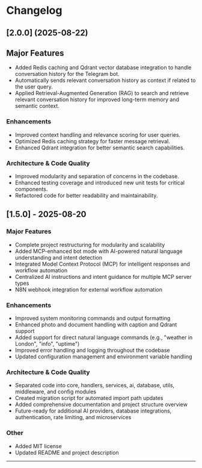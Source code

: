 # Changelog

## [2.0.0] (2025-08-22)

## Major Features
- Added Redis caching and Qdrant vector database integration to handle conversation history for the Telegram bot.
- Automatically sends relevant conversation history as context if related to the user query.
- Applied Retrieval-Augmented Generation (RAG) to search and retrieve relevant conversation history for improved long-term memory and semantic context.

### Enhancements
- Improved context handling and relevance scoring for user queries.
- Optimized Redis caching strategy for faster message retrieval.
- Enhanced Qdrant integration for better semantic search capabilities.

### Architecture & Code Quality
- Improved modularity and separation of concerns in the codebase.
- Enhanced testing coverage and introduced new unit tests for critical components.
- Refactored code for better readability and maintainability.

## [1.5.0] - 2025-08-20

### Major Features
- Complete project restructuring for modularity and scalability
- Added MCP-enhanced bot mode with AI-powered natural language understanding and intent detection
- Integrated Model Context Protocol (MCP) for intelligent responses and workflow automation
- Centralized AI instructions and intent guidance for multiple MCP server types
- N8N webhook integration for external workflow automation

### Enhancements
- Improved system monitoring commands and output formatting
- Enhanced photo and document handling with caption and Qdrant support
- Added support for direct natural language commands (e.g., "weather in London", "info", "uptime")
- Improved error handling and logging throughout the codebase
- Updated configuration management and environment variable handling

### Architecture & Code Quality
- Separated code into core, handlers, services, ai, database, utils, middleware, and config modules
- Created migration script for automated import path updates
- Added comprehensive documentation and project structure overview
- Future-ready for additional AI providers, database integrations, authentication, rate limiting, and microservices

### Other
- Added MIT license
- Updated README and project description

---

